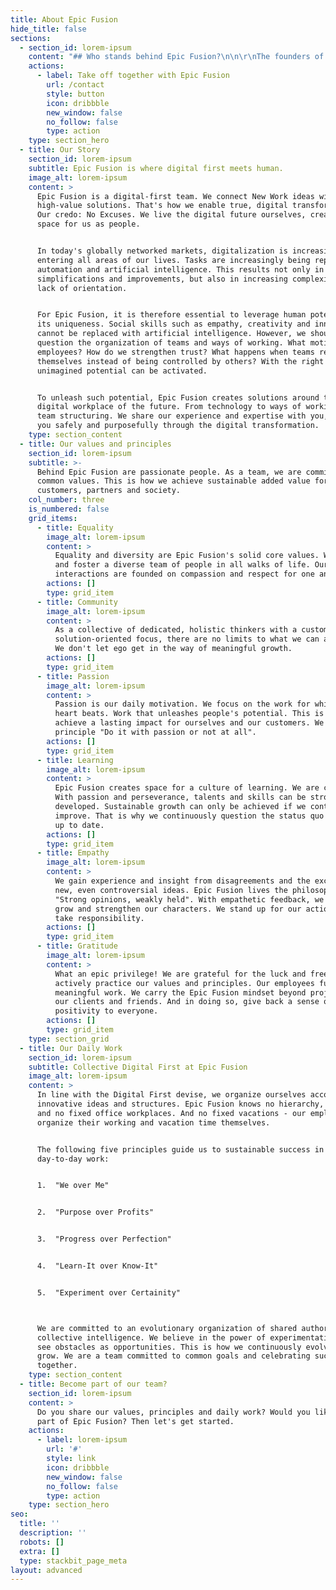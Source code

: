 ```yaml
---
title: About Epic Fusion
hide_title: false
sections:
  - section_id: lorem-ipsum
    content: "## Who stands behind Epic Fusion?\n\n\r\nThe founders of Epic Fusion are convinced: You can do better with these digital projects! With Epic Fusion, they support companies in their digital transformation.\n\n> We demonstrate our offerings and principles ourselves. Epic Fusion deliberately challenges the future and establishes new solutions.\n\n\n\n## Epic Fusion Teampower\n\nThe growing Epic Fusion team includes specialists in Modern Work Transformation, Cloud Strategy and Architecture, User Adoption and User Training, Change Management, Agile Coaching, and Collaboration and Communication.\n"
    actions:
      - label: Take off together with Epic Fusion
        url: /contact
        style: button
        icon: dribbble
        new_window: false
        no_follow: false
        type: action
    type: section_hero
  - title: Our Story
    section_id: lorem-ipsum
    subtitle: Epic Fusion is where digital first meets human.
    image_alt: lorem-ipsum
    content: >
      Epic Fusion is a digital-first team. We connect New Work ideas with
      high-value solutions. That's how we enable true, digital transformation.
      Our credo: No Excuses. We live the digital future ourselves, creating more
      space for us as people.


      In today's globally networked markets, digitalization is increasingly
      entering all areas of our lives. Tasks are increasingly being replaced by
      automation and artificial intelligence. This results not only in
      simplifications and improvements, but also in increasing complexity and a
      lack of orientation.


      For Epic Fusion, it is therefore essential to leverage human potential in
      its uniqueness. Social skills such as empathy, creativity and innovation
      cannot be replaced with artificial intelligence. However, we should
      question the organization of teams and ways of working. What motivates
      employees? How do we strengthen trust? What happens when teams regulate
      themselves instead of being controlled by others? With the right answers,
      unimagined potential can be activated.


      To unleash such potential, Epic Fusion creates solutions around the
      digital workplace of the future. From technology to ways of working to
      team structuring. We share our experience and expertise with you, guiding
      you safely and purposefully through the digital transformation.
    type: section_content
  - title: Our values and principles
    section_id: lorem-ipsum
    subtitle: >-
      Behind Epic Fusion are passionate people. As a team, we are committed to
      common values. This is how we achieve sustainable added value for our
      customers, partners and society.
    col_number: three
    is_numbered: false
    grid_items:
      - title: Equality
        image_alt: lorem-ipsum
        content: >
          Equality and diversity are Epic Fusion's solid core values. We build
          and foster a diverse team of people in all walks of life. Our
          interactions are founded on compassion and respect for one another.
        actions: []
        type: grid_item
      - title: Community
        image_alt: lorem-ipsum
        content: >
          As a collective of dedicated, holistic thinkers with a customer- and
          solution-oriented focus, there are no limits to what we can achieve.
          We don't let ego get in the way of meaningful growth.
        actions: []
        type: grid_item
      - title: Passion
        image_alt: lorem-ipsum
        content: >
          Passion is our daily motivation. We focus on the work for which our
          heart beats. Work that unleashes people's potential. This is how we
          achieve a lasting impact for ourselves and our customers. We live the
          principle "Do it with passion or not at all".
        actions: []
        type: grid_item
      - title: Learning
        image_alt: lorem-ipsum
        content: >
          Epic Fusion creates space for a culture of learning. We are convinced:
          With passion and perseverance, talents and skills can be strongly
          developed. Sustainable growth can only be achieved if we continuously
          improve. That is why we continuously question the status quo and stay
          up to date.
        actions: []
        type: grid_item
      - title: Empathy
        image_alt: lorem-ipsum
        content: >
          We gain experience and insight from disagreements and the exchange of
          new, even controversial ideas. Epic Fusion lives the philosophy
          "Strong opinions, weakly held". With empathetic feedback, we learn,
          grow and strengthen our characters. We stand up for our actions and
          take responsibility.
        actions: []
        type: grid_item
      - title: Gratitude
        image_alt: lorem-ipsum
        content: >
          What an epic privilege! We are grateful for the luck and freedom to
          actively practice our values and principles. Our employees fulfill
          meaningful work. We carry the Epic Fusion mindset beyond projects to
          our clients and friends. And in doing so, give back a sense of
          positivity to everyone.
        actions: []
        type: grid_item
    type: section_grid
  - title: Our Daily Work
    section_id: lorem-ipsum
    subtitle: Collective Digital First at Epic Fusion
    image_alt: lorem-ipsum
    content: >
      In line with the Digital First devise, we organize ourselves according to
      innovative ideas and structures. Epic Fusion knows no hierarchy, no bosses
      and no fixed office workplaces. And no fixed vacations - our employees
      organize their working and vacation time themselves.


      The following five principles guide us to sustainable success in our
      day-to-day work:


      1.  "We over Me"


      2.  "Purpose over Profits"


      3.  "Progress over Perfection"


      4.  "Learn-It over Know-It"


      5.  "Experiment over Certainity"



      We are committed to an evolutionary organization of shared authority and
      collective intelligence. We believe in the power of experimentation and
      see obstacles as opportunities. This is how we continuously evolve and
      grow. We are a team committed to common goals and celebrating success
      together.
    type: section_content
  - title: Become part of our team?
    section_id: lorem-ipsum
    content: >
      Do you share our values, principles and daily work? Would you like to be a
      part of Epic Fusion? Then let's get started.
    actions:
      - label: lorem-ipsum
        url: '#'
        style: link
        icon: dribbble
        new_window: false
        no_follow: false
        type: action
    type: section_hero
seo:
  title: ''
  description: ''
  robots: []
  extra: []
  type: stackbit_page_meta
layout: advanced
---
```

